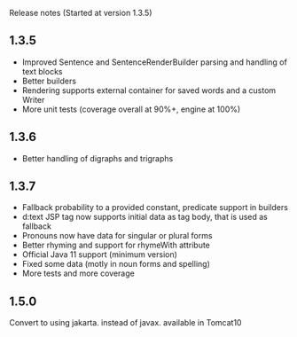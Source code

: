 Release notes
(Started at version 1.3.5)


1.3.5
---
- Improved Sentence and SentenceRenderBuilder parsing and handling of text blocks
- Better builders
- Rendering supports external container for saved words and a custom Writer
- More unit tests (coverage overall at 90%+, engine at 100%)

1.3.6
---
- Better handling of digraphs and trigraphs

1.3.7
---
- Fallback probability to a provided constant, predicate support in builders
- d:text JSP tag now supports initial data as tag body, that is used as fallback
- Pronouns now have data for singular or plural forms
- Better rhyming and support for rhymeWith attribute
- Official Java 11 support (minimum version)
- Fixed some data (motly in noun forms and spelling)
- More tests and more coverage

1.5.0
---
Convert to using jakarta. instead of javax. available in Tomcat10
